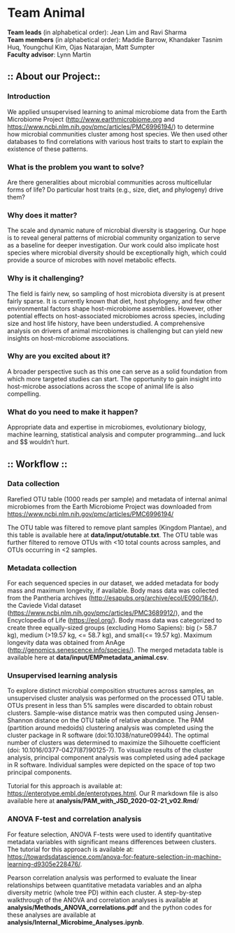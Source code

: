 # Team Animal
<b>Team leads</b> (in alphabetical order): Jean Lim and Ravi Sharma <br>
<b>Team members</b> (in alphabetical order): Maddie Barrow, Khandaker Tasnim Huq, Youngchul Kim, Ojas Natarajan, Matt Sumpter <br>
<b>Faculty advisor</b>: Lynn Martin

## :: About our Project::

### Introduction
We applied unsupervised learning to animal microbiome data from the Earth Microbiome Project (http://www.earthmicrobiome.org and https://www.ncbi.nlm.nih.gov/pmc/articles/PMC6996194/) to determine how microbial communities cluster among host species.  We then used other databases to find correlations with various host traits to start to explain the existence of these patterns.​

### What is the problem you want to solve?​
Are there generalities about microbial communities across multicellular forms of life? Do particular host traits (e.g., size, diet, and phylogeny) drive them?​

### Why does it matter?​
The scale and dynamic nature of microbial diversity is staggering. Our hope is to reveal general patterns of microbial community organization to serve as a baseline for deeper investigation.​  Our work could also implicate host species where microbial diversity should be exceptionally high, which could provide a source of microbes with novel metabolic effects.

### Why is it challenging?​
The field is fairly new, so sampling of host microbiota diversity is at present fairly sparse. It is currently known that diet, host phylogeny, and few other environmental factors shape host-microbiome assemblies. However, other potential effects on host-associated microbiomes across species, including size and host life history, have been understudied. A comprehensive analysis on drivers of animal microbiomes is challenging but can yield new insights on host-microbiome associations.​

### Why are you excited about it?​
A broader perspective such as this one can serve as a solid foundation from which more targeted studies can start.  The opportunity to gain insight into host-microbe associations across the scope of animal life is also compelling.​

### What do you need to make it happen?​
Appropriate data and expertise in microbiomes, evolutionary biology, machine learning, statistical analysis and computer programming…and luck and $$ wouldn’t hurt.

## :: Workflow ::

### Data collection
Rarefied OTU table (1000 reads per sample) and metadata of internal animal microbiomes from the Earth Microbiome Project was downloaded from https://www.ncbi.nlm.nih.gov/pmc/articles/PMC6996194/ 

The OTU table was filtered to remove plant samples (Kingdom Plantae), and this table is available here at <b>data/input/otutable.txt</b>. The OTU table was further filtered to remove OTUs with <10 total counts across samples, and OTUs occurring in <2 samples.

### Metadata collection

For each sequenced species in our dataset, we added metadata for body mass and maximum longevity, if available. Body mass data was collected from the Pantheria archives (http://esapubs.org/archive/ecol/E090/184/), the Caviede Vidal dataset (https://www.ncbi.nlm.nih.gov/pmc/articles/PMC3689912/), and the Encyclopedia of Life (https://eol.org/). Body mass data was categorized to create three equally-sized groups (excluding Homo Sapiens): big (> 58.7 kg), medium (>19.57 kg, <= 58.7 kg), and small(<= 19.57 kg). Maximum longevity data was obtained from AnAge (http://genomics.senescence.info/species/). The merged metadata table is available here at <b>data/input/EMPmetadata_animal.csv</b>.

### Unsupervised learning analysis
To explore distinct microbial composition structures across samples, an unsupervised cluster analysis was performed on the processed OTU table. OTUs present in less than 5% samples were discarded to obtain robust clusters. Sample-wise distance matrix was then computed using Jensen-Shannon distance on the OTU table of relative abundance. The PAM (partition around medoids) clustering analysis was completed using the cluster package in R software (doi:10.1038/nature09944). The optimal number of clusters was determined to maximize the Silhouette coefficient (doi: 10.1016/0377-0427(87)90125-7). To visualize results of the cluster analysis, principal component analysis was completed using ade4 package in R software. Individual samples were depicted on the space of top two principal components. 

Tutorial for this approach is available at: https://enterotype.embl.de/enterotypes.html. Our R markdown file is also available here at <b>analysis/PAM_with_JSD_2020-02-21_v02.Rmd</b>/


### ANOVA F-test and correlation analysis
For feature selection, ANOVA F-tests were used to identify quantitative metadata variables with significant means differences between clusters. The tutorial for this approach is available at: https://towardsdatascience.com/anova-for-feature-selection-in-machine-learning-d9305e228476/. 

Pearson correlation analysis was performed to evaluate the linear relationships between quantitative metadata variables and an alpha diversity metric (whole tree PD) within each cluster. A step-by-step walkthrough of the ANOVA and correlation analyses is available at <b>analysis/Methods_ANOVA_correlations.pdf</b> and the python codes for these analyses are available at <b>analysis/Internal_Microbime_Analyses.ipynb</b>.
 

